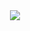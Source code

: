 <div align="center">
  <a href="https://open.spotify.com/user/Ander">
    <img src="![Alt text](https://spotify-recently-played-readme.vercel.app/api?user=31mvubvd547gc73wivjajqjqsnfu)"  />
  </a>
</div>

###
